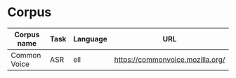 # Corpus
| Corpus name                                                                             | Task                    | Language              | URL                                                                                                          |
| --------------------------------------------------------------------------------------- | ----------------------- | --------------------- | ------------------------------------------------------------------------------------------------------------|
| Common Voice | ASR | ell | https://commonvoice.mozilla.org/ |
